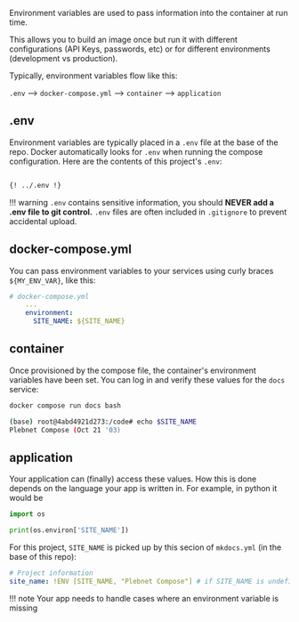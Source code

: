 
Environment variables are used to pass information into the container at run time.

This allows you to build an image once but run it with different configurations (API Keys, passwords, etc) or for different environments (development vs production).

Typically, environment variables flow like this:

`.env` --> `docker-compose.yml` --> `container` --> `application`

## .env

Environment variables are typically placed in a `.env` file at the base of the repo. Docker automatically looks for `.env` when running the compose configuration. Here are the contents of this project's `.env`:


```sh

{! ../.env !}

```


!!! warning
    `.env` contains sensitive information, you should **NEVER add a .env file to git control.** `.env` files are often included in `.gitignore` to prevent accidental upload.

## docker-compose.yml

You can pass environment variables to your services using curly braces `${MY_ENV_VAR}`, like this:

```yaml
# docker-compose.yml
	...
    environment:
      SITE_NAME: ${SITE_NAME}

```

## container

Once provisioned by the compose file, the container's environment variables have been set. You can log in and verify these values for the `docs` service:

```sh
docker compose run docs bash

(base) root@4abd4921d273:/code# echo $SITE_NAME
Plebnet Compose (Oct 21 '03)
```


## application

Your application can (finally) access these values. How this is done depends on the language your app is written in. For example, in python it would be

```py
import os

print(os.environ['SITE_NAME'])

```

For this project, `SITE_NAME` is picked up by this secion of `mkdocs.yml` (in the base of this repo):

```yaml
# Project information
site_name: !ENV [SITE_NAME, "Plebnet Compose"] # if SITE_NAME is undefined, use Plebnet Compose
```

!!! note
    Your app needs to handle cases where an environment variable is missing



